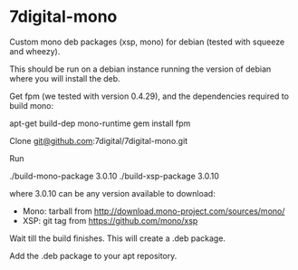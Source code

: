 7digital-mono
=============

Custom mono deb packages (xsp, mono) for debian (tested with squeeze and wheezy).

This should be run on a debian instance running the version of debian where you will install the deb.

Get fpm (we tested with version 0.4.29), and the dependencies required to build mono:

 apt-get build-dep mono-runtime
 gem install fpm

Clone git@github.com:7digital/7digital-mono.git

Run
 
 ./build-mono-package 3.0.10
 ./build-xsp-package 3.0.10

where 3.0.10 can be any version available to download:

* Mono: tarball from http://download.mono-project.com/sources/mono/
* XSP: git tag from https://github.com/mono/xsp

Wait till the build finishes. This will create a .deb package.

Add the .deb package to your apt repository.
